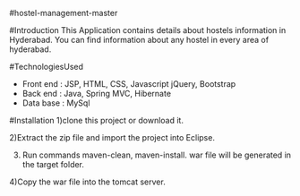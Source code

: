 #hostel-management-master

#Introduction
This Application contains details about hostels information in Hyderabad. You can find information about any hostel in every area of hyderabad.

#TechnologiesUsed
* Front end : JSP, HTML, CSS, Javascript jQuery, Bootstrap
* Back end : Java, Spring MVC, Hibernate
* Data base : MySql


#Installation
1)clone this project or download it.

2)Extract the zip file and import the project into Eclipse.

3) Run commands maven-clean, maven-install. war file will be generated in the target folder.

4)Copy the war file into the tomcat server.